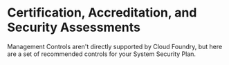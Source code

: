 # Certification, Accreditation, and Security Assessments
<a name="caassessments"></a>
Management Controls aren't directly supported by Cloud Foundry, but here are a set of recommended controls for your System Security Plan.


